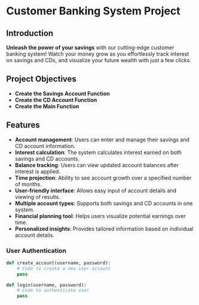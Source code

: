 # Customer Banking System Project

## Introduction

**Unleash the power of your savings** with our cutting-edge customer banking system! Watch your money grow as you effortlessly track interest on savings and CDs, and visualize your future wealth with just a few clicks.

## Project Objectives

- **Create the Savings Account Function**
- **Create the CD Account Function**
- **Create the Main Function**

## Features

- **Account management**: Users can enter and manage their savings and CD account information.
- **Interest calculation**: The system calculates interest earned on both savings and CD accounts.
- **Balance tracking**: Users can view updated account balances after interest is applied.
- **Time projection**: Ability to see account growth over a specified number of months.
- **User-friendly interface**: Allows easy input of account details and viewing of results.
- **Multiple account types**: Supports both savings and CD accounts in one system.
- **Financial planning tool**: Helps users visualize potential earnings over time.
- **Personalized insights**: Provides tailored information based on individual account details.


### User Authentication

```python
def create_account(username, password):
    # Code to create a new user account
    pass

def login(username, password):
    # Code to authenticate user
    pass




